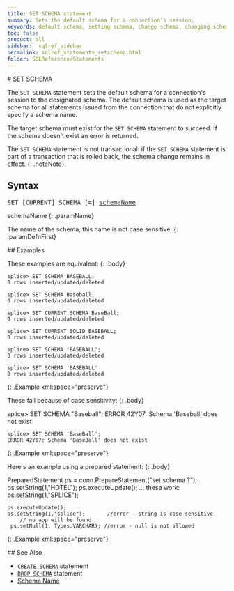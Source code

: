 ```yaml
---
title: SET SCHEMA statement
summary: Sets the default schema for a connection's session.
keywords: default schema, setting schema, change schema, changing schema
toc: false
product: all
sidebar:  sqlref_sidebar
permalink: sqlref_statements_setschema.html
folder: SQLReference/Statements
---
```

<section>
<div class="TopicContent" data-swiftype-index="true" markdown="1">
# SET SCHEMA

The `SET SCHEMA` statement sets the default schema for a connection's
session to the designated schema. The default schema is used as the
target schema for all statements issued from the connection that do not
explicitly specify a schema name.

The target schema must exist for the `SET SCHEMA` statement to succeed.
If the schema doesn't exist an error is returned.

The `SET SCHEMA` statement is not transactional: if the `SET SCHEMA`
statement is part of a transaction that is rolled back, the schema
change remains in effect.
{: .noteNote}

## Syntax

<div class="fcnWrapperWide"><pre class="FcnSyntax">
SET [CURRENT] SCHEMA [=] <a href="sqlref_identifiers_types.html#SchemaName">schemaName</a></pre>

</div>
<div class="paramList" markdown="1">
schemaName
{: .paramName}

The name of the schema; this name is not case sensitive.
{: .paramDefnFirst}

</div>
## Examples

These examples are equivalent:
{: .body}

<div class="preWrapperWide" markdown="1">

    splice> SET SCHEMA BASEBALL;
    0 rows inserted/updated/deleted

    splice> SET SCHEMA Baseball;
    0 rows inserted/updated/deleted

    splice> SET CURRENT SCHEMA BaseBall;
    0 rows inserted/updated/deleted

    splice> SET CURRENT SQLID BASEBALL;
    0 rows inserted/updated/deleted

    splice> SET SCHEMA "BASEBALL";
    0 rows inserted/updated/deleted

    splice> SET SCHEMA 'BASEBALL'
    0 rows inserted/updated/deleted
{: .Example xml:space="preserve"}
</div>

These fail because of case sensitivity:
{: .body}

<div class="preWrapperWide" markdown="1">
    splice> SET SCHEMA "Baseball";
    ERROR 42Y07: Schema 'Baseball' does not exist

    splice> SET SCHEMA 'BaseBall';
    ERROR 42Y07: Schema 'BaseBall' does not exist
{: .Example xml:space="preserve"}
</div>

Here's an example using a prepared statement:
{: .body}

<div class="preWrapperWide" markdown="1">
    PreparedStatement ps = conn.PrepareStatement("set schema ?");
    ps.setString(1,"HOTEL");
    ps.executeUpdate();
      ... these work:
    ps.setString(1,"SPLICE");

    ps.executeUpdate();
    ps.setString(1,"splice");       //error - string is case sensitive
        // no app will be found
     ps.setNull(1, Types.VARCHAR); //error - null is not allowed
{: .Example xml:space="preserve"}

</div>
## See Also

* [`CREATE SCHEMA`](sqlref_statements_createschema.html) statement
* [`DROP SCHEMA`](sqlref_statements_dropschema.html) statement
* [Schema Name](sqlref_identifiers_types.html#SchemaName)

</div>
</section>

